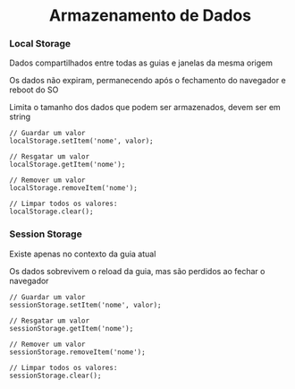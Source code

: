 <h1 align="center">Armazenamento de Dados</h1>

<h3>Local Storage</h3>
<p>Dados compartilhados entre todas as guias e janelas da mesma origem</p>
<p>Os dados não expiram, permanecendo após o fechamento do navegador e reboot do SO</p>
<p>Limita o tamanho dos dados que podem ser armazenados, devem ser em string</p>

```
// Guardar um valor
localStorage.setItem('nome', valor);

// Resgatar um valor
localStorage.getItem('nome');

// Remover um valor
localStorage.removeItem('nome');

// Limpar todos os valores:
localStorage.clear();
```
<h3>Session Storage</h3>
<p>Existe apenas no contexto da guia atual</p>
<p>Os dados sobrevivem o reload da guia, mas são perdidos ao fechar o navegador</p>

```
// Guardar um valor
sessionStorage.setItem('nome', valor);

// Resgatar um valor
sessionStorage.getItem('nome');

// Remover um valor
sessionStorage.removeItem('nome');

// Limpar todos os valores:
sessionStorage.clear();
```
